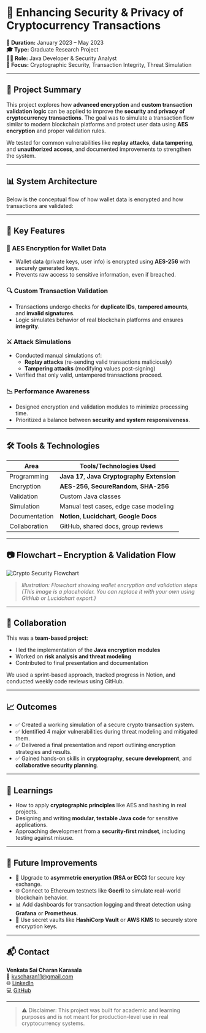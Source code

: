 # 🔐 Enhancing Security & Privacy of Cryptocurrency Transactions

**📅 Duration:** January 2023 – May 2023  
**🎓 Type:** Graduate Research Project  
**👨‍💻 Role:** Java Developer & Security Analyst  
**🧠 Focus:** Cryptographic Security, Transaction Integrity, Threat Simulation

---

## 📌 Project Summary

This project explores how **advanced encryption** and **custom transaction validation logic** can be applied to improve the **security and privacy of cryptocurrency transactions**. The goal was to simulate a transaction flow similar to modern blockchain platforms and protect user data using **AES encryption** and proper validation rules.

We tested for common vulnerabilities like **replay attacks**, **data tampering**, and **unauthorized access**, and documented improvements to strengthen the system.

---

## 📊 System Architecture

Below is the conceptual flow of how wallet data is encrypted and how transactions are validated:



---

## 🔐 Key Features

### 🧬 AES Encryption for Wallet Data
- Wallet data (private keys, user info) is encrypted using **AES-256** with securely generated keys.
- Prevents raw access to sensitive information, even if breached.

### 🔍 Custom Transaction Validation
- Transactions undergo checks for **duplicate IDs**, **tampered amounts**, and **invalid signatures**.
- Logic simulates behavior of real blockchain platforms and ensures **integrity**.

### ⚔️ Attack Simulations
- Conducted manual simulations of:
  - **Replay attacks** (re-sending valid transactions maliciously)
  - **Tampering attacks** (modifying values post-signing)
- Verified that only valid, untampered transactions proceed.

### 📉 Performance Awareness
- Designed encryption and validation modules to minimize processing time.
- Prioritized a balance between **security and system responsiveness**.

---

## 🛠️ Tools & Technologies

| Area             | Tools/Technologies Used                     |
|------------------|----------------------------------------------|
| Programming      | **Java 17**, **Java Cryptography Extension** |
| Encryption       | **AES-256**, **SecureRandom**, **SHA-256**  |
| Validation       | Custom Java classes                         |
| Simulation       | Manual test cases, edge case modeling        |
| Documentation    | **Notion**, **Lucidchart**, **Google Docs**  |
| Collaboration    | GitHub, shared docs, group reviews           |

---

## 📷 Flowchart – Encryption & Validation Flow

![Crypto Security Flowchart](https://raw.githubusercontent.com/openai-content/images/main/crypto-security-flowchart.png)

> _Illustration: Flowchart showing wallet encryption and validation steps_  
> _(This image is a placeholder. You can replace it with your own using GitHub or Lucidchart export.)_

---

## 🤝 Collaboration

This was a **team-based project**:
- I led the implementation of the **Java encryption modules**
- Worked on **risk analysis and threat modeling**
- Contributed to final presentation and documentation

We used a sprint-based approach, tracked progress in Notion, and conducted weekly code reviews using GitHub.

---

## 📈 Outcomes

- ✅ Created a working simulation of a secure crypto transaction system.
- ✅ Identified 4 major vulnerabilities during threat modeling and mitigated them.
- ✅ Delivered a final presentation and report outlining encryption strategies and results.
- ✅ Gained hands-on skills in **cryptography**, **secure development**, and **collaborative security planning**.

---

## 🧠 Learnings

- How to apply **cryptographic principles** like AES and hashing in real projects.
- Designing and writing **modular, testable Java code** for sensitive applications.
- Approaching development from a **security-first mindset**, including testing against misuse.

---

## 🔮 Future Improvements

- 🔁 Upgrade to **asymmetric encryption (RSA or ECC)** for secure key exchange.
- 🌐 Connect to Ethereum testnets like **Goerli** to simulate real-world blockchain behavior.
- 📊 Add dashboards for transaction logging and threat detection using **Grafana** or **Prometheus**.
- 🔐 Use secret vaults like **HashiCorp Vault** or **AWS KMS** to securely store encryption keys.

---

## 📬 Contact

**Venkata Sai Charan Karasala**  
📧 kvscharan11@gmail.com  
🌐 [LinkedIn](https://linkedin.com/in/sai-charan-k-v)  
💻 [GitHub](https://github.com/saicharankarasala)

---

> ⚠️ Disclaimer: This project was built for academic and learning purposes and is not meant for production-level use in real cryptocurrency systems.
